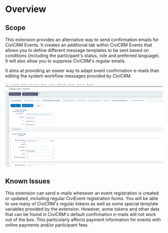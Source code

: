 # Overview

## Scope

This extension provides an alternative way to send confirmation emails for
CiviCRM Events. It creates an additional tab within CiviCRM Events that allows
you to define different message templates to be sent based on conditions
(including the participant's status, role and preferred language). It will also
allow you to suppress CiviCRM's regular emails.

It aims at providing an easier way to adapt event confirmation e-mails than
editing the system workflow messages provided by CiviCRM.

![Configuration Mask](img/CiviCRM_Event_Communication.png?raw=true
"Configuration Mask")

## Known Issues

This extension can send e-mails whenever an event registration is created or
updated, including regular CiviEvent registration forms. You will be able to use
many of CiviCRM's regular tokens as well as some special template variables
provided by the extension. However, some tokens and other data that can be found
in CiviCRM's default confirmation e-mails will not work out of the box. This
particularly affects payment information for events with online payments and/or
participant fees.
